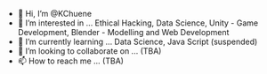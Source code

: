 - 👋 Hi, I’m @KChuene
- 👀 I’m interested in ... Ethical Hacking, Data Science, Unity - Game Development, Blender - Modelling and Web Development
- 🌱 I’m currently learning ... Data Science, Java Script (suspended)
- 💞️ I’m looking to collaborate on ... (TBA)
- 📫 How to reach me ... (TBA)

<!---
KChuene/KChuene is a ✨ special ✨ repository because its `README.md` (this file) appears on your GitHub profile.
You can click the Preview link to take a look at your changes.
--->
